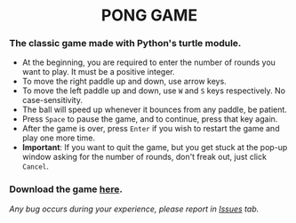 <h1 align="center">PONG GAME</h1>

### The classic game made with Python's turtle module.
* At the beginning, you are required to enter the number of rounds you want to play.
  It must be a positive integer.
* To move the right paddle up and down, use arrow keys.
* To move the left paddle up and down, use `W` and `S` keys respectively. No case-sensitivity.
* The ball will speed up whenever it bounces from any paddle, be patient.
* Press `Space` to pause the game, and to continue, press that key again.
* After the game is over, press `Enter` if you wish to restart the game and play one more time.
* **Important**: If you want to quit the game, but you get stuck at the pop-up window 
  asking for the number of rounds, don't freak out, just click `Cancel`.

### Download the game [here](https://github.com/AnhQuoc533/Pong-Game/releases).
*Any bug occurs during your experience, please report in [Issues](https://github.com/AnhQuoc533/Pong-Game/issues) tab.*